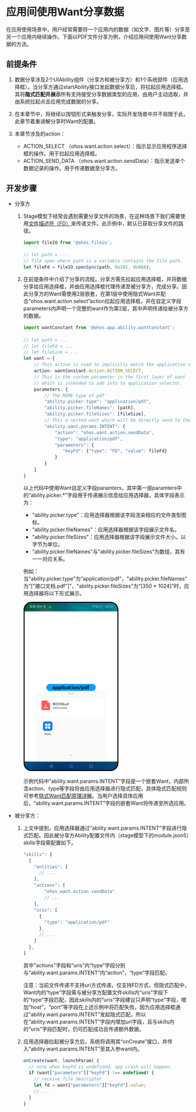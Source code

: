 # 应用间使用Want分享数据


在应用使用场景中，用户经常需要将一个应用内的数据（如文字、图片等）分享至另一个应用内继续操作。下面以PDF文件分享为例，介绍应用间使用Want分享数据的方法。


## 前提条件

1. 数据分享涉及2个UIAbility组件（分享方和被分享方）和1个系统部件（应用选择框）。当分享方通过startAbility接口发起数据分享后，将拉起应用选择框。其将**隐式匹配并展示**所有支持接受分享数据类型的应用，由用户主动选取，并由系统拉起点击应用完成数据的分享。

2. 在本章节中，将继续以按钮形式来触发分享，实际开发场景中并不局限于此，此章节着重讲解分享时Want的配置。

3. 本章节涉及的action：
   - ACTION_SELECT （ohos.want.action.select）：指示显示应用程序选择框的操作。用于拉起应用选择框。
   - ACTION_SEND_DATA （ohos.want.action.sendData）：指示发送单个数据记录的操作。用于传递数据至分享方。


## 开发步骤

- 分享方
  1. Stage模型下经常会遇到需要分享文件的场景，在这种场景下我们需要使用[文件描述符（FD）](../reference/apis/js-apis-fileio.md#fileioopensync)来传递文件。此示例中，默认已获取分享文件的路径。
     
      ```ts
      import fileIO from '@ohos.fileio';
      
      // let path = ...
      // file open where path is a variable contains the file path.
      let fileFd = fileIO.openSync(path, 0o102, 0o666);
      ```
  2. 在前提条件中介绍了分享的流程。分享方需先拉起应用选择框，并将数据分享给应用选择框，并由应用选择框代理传递至被分享方，完成分享。因此分享方的Want需使用2层嵌套，在第1层中使用隐式Want并配合“ohos.want.action.select”action拉起应用选择框，并在自定义字段parameters内声明一个完整的want作为第2层，其中声明传递给被分享方的数据。
     
      ```ts
      import wantConstant from '@ohos.app.ability.wantConstant';
      
      // let path = ...
      // let fileFd = ...
      // let fileSize = ...
      let want = {
          // This action is used to implicitly match the application selctor.
          action: wantConstant.Action.ACTION_SELECT,
          // This is the custom parameter in the first layer of want
          // which is intended to add info to application selector.
          parameters: {
              // The MIME type of pdf
              "ability.picker.type": "application/pdf",
              "ability.picker.fileNames": [path],
              "ability.picker.fileSizes": [fileSize],
              // This a nested want which will be directly send to the user selected application.         
              "ability.want.params.INTENT": {
                  "action": "ohos.want.action.sendData",
                  "type": "application/pdf",
                  "parameters": {
                     "keyFd": {"type": "FD", "value": fileFd}
                  }
              }
          }
      }
      ```

      以上代码中使用Want自定义字段paramters，其中第一层paramters中的“ability.picker.\*”字段用于传递展示信息给应用选择器，具体字段表示为：

      - "ability.picker.type"：应用选择器根据该字段渲染相应的文件类型图标。
      - "ability.picker.fileNames"：应用选择器根据该字段展示文件名。
      - "ability.picker.fileSizes"：应用选择器根据该字段展示文件大小。以字节为单位。
      - "ability.picker.fileNames"与"ability.picker.fileSizes"为数组，其有一一对应关系。

      例如：当"ability.picker.type"为“application/pdf”，"ability.picker.fileNames"为“["接口文档.pdf"]”，"ability.picker.fileSizes"为“[350 \* 1024]”时，应用选择器将以下形式展示。 

      ![stage-want2](figures/stage-want2.png) 
      
      示例代码中“ability.want.params.INTENT”字段是一个嵌套Want，内部所含action、type等字段将由应用选择器进行隐式匹配，具体隐式匹配规则可参考[隐式Want匹配原理详解](explicit-implicit-want-mappings.md#隐式want匹配原理详解)。当用户选择具体应用后，“ability.want.params.INTENT”字段的嵌套Want将传递至所选应用。
  
- 被分享方：
  1. 上文中提到，应用选择器通过“ability.want.params.INTENT”字段进行隐式匹配。因此被分享方Ability配置文件内（stage模型下的module.json5）skills字段需配置如下。
     
      ```ts
      "skills": [
        {
          "entities": [
            // ...
          ],
          "actions": [
              "ohos.want.action.sendData"
              // ...
          ],
          "uris": [
            {
              "type": "application/pdf"
            },
            // ...
          ]
        },
      ]
      ```

      其中"actions"字段和“uris”内“type”字段分别与“ability.want.params.INTENT”内“action”，“type”字段匹配。

      注意：当前文件传递不支持uri方式传递，仅支持FD方式，但隐式匹配中，Want内的“type”字段需与被分享方配置文件skills内“uris”字段下的“type”字段匹配，因此skills内的“uris”字段建议只声明“type”字段，增加“host”，“port”等字段在上述示例中将匹配失败。因为应用选择框通过“ability.want.params.INTENT”发起隐式匹配，所以在“ability.want.params.INTENT”字段内增加uri字段，且与skills内的“uris”字段匹配时，仍可匹配成功且传递额外数据。
  2. 应用选择器拉起被分享方后，系统将调用其“onCreate”接口，并传入“ability.want.params.INTENT”至其入参want内。
     
      ```ts
      onCreate(want, launchParam) {
        // note when keyFd is undefined, app crash will happen.
        if (want["parameters"]["keyFd"] !== undefined) {
          // receive file descriptor
          let fd = want["parameters"]["keyFd"].value;
          // ...
        }
      }
      ```
